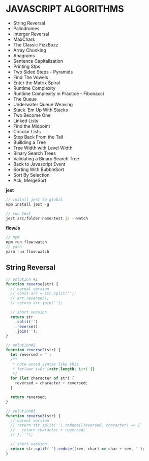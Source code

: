 # JAVASCRIPT ALGORITHMS

- String Reversal
- Palindromes
- Interger Reversal
- MaxChars
- The Classic FizzBuzz
- Array Chunking
- Anagrams
- Sentence Capitalization
- Printing Stps
- Two Sided Steps - Pyramids
- Find The Vowels
- Enter the Matrix Spiral
- Runtime Complexity
- Runtime Complexity in Practice - Fibonacci
- The Queue
- Underwater Queue Weaving
- Stack 'Em Up With Stacks
- Two Become One
- Linked Lists
- Find the Midpoint
- Circular Lists
- Step Back From the Tail
- Buillding a Tree
- Tree Width with Level Width
- Binary Search Trees
- Validating a Binary Search Tree
- Back to Javascript Event
- Sorting With BubbleSort
- Sort By Selection
- Ack, MergeSort

**jest**

```javascript
// install jest to global
npm install jest -g

// run test
jest src/folder-name/test.js --watch
```

**flowJs**

```javascript
// npm
npm run flow:watch
// yarn
yarn run flow:watch
```

## String Reversal

```javascript
// solution #1
function reverse(str) {
  // normal version
  // const arr = str.split('');
  // arr.reverse();
  // return arr.join('');

  // short version
  return str
    .split('')
    .reverse()
    .join('');
}

// solution#2
function reverse2(str) {
  let reversed = '';
  /**
   * note avoid syntax like this
   * for(var i=0; i<str.length; i++) {}
   */
  for (let character of str) {
    reversed = character + reversed;
  }

  return reversed;
}

// solution#3
function reverse3(str) {
  // normal version
  // return str.split('').reduce((reversed, character) => {
  //   return character + reversed;
  // }, '');

  // short version
  return str.split('').reduce((rev, char) => char + rev, '');
}
```

